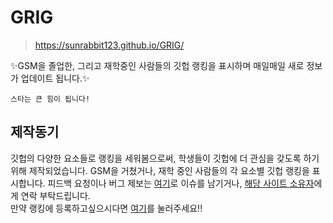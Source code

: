 # GRIG

> https://sunrabbit123.github.io/GRIG/

✨GSM을 졸업한, 그리고 재학중인 사람들의 깃헙 랭킹을 표시하며 매일매일 새로 정보가 업데이트 됩니다.✨

```
스타는 큰 힘이 됩니다!
```

## 제작동기
깃헙의 다양한 요소들로 랭킹을 세워봄으로써, 학생들이 깃헙에 더 관심을 갖도록 하기위해 제작되었습니다.
GSM을 거쳤거나, 재학 중인 사람들의 각 요소별 깃헙 랭킹을 표시합니다.
피드백 요청이나 버그 제보는 <a href="https://github.com/sunrabbit123/GRIG/issues/new">여기</a>로 이슈를 남기거나, <a href="https://github.com/sunrabbit123">해당 사이트 소유자</a>에게 연락 부탁드립니다.<br>만약 랭킹에 등록하고싶으시다면 <a href="https://github.com/login/oauth/authorize?client_id=685ffb52e4dd768b3f66&amp;redirect_uri=https://d6ui2fy5uj.execute-api.ap-northeast-2.amazonaws.com/api/auth&amp;scope=user:email">여기</a>를 눌러주세요!!
